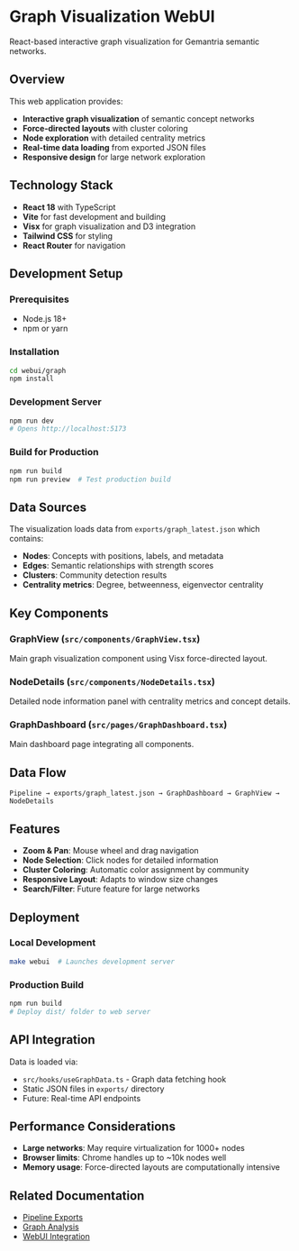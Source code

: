 # Graph Visualization WebUI

React-based interactive graph visualization for Gemantria semantic networks.

## Overview

This web application provides:
- **Interactive graph visualization** of semantic concept networks
- **Force-directed layouts** with cluster coloring
- **Node exploration** with detailed centrality metrics
- **Real-time data loading** from exported JSON files
- **Responsive design** for large network exploration

## Technology Stack

- **React 18** with TypeScript
- **Vite** for fast development and building
- **Visx** for graph visualization and D3 integration
- **Tailwind CSS** for styling
- **React Router** for navigation

## Development Setup

### Prerequisites
- Node.js 18+
- npm or yarn

### Installation
```bash
cd webui/graph
npm install
```

### Development Server
```bash
npm run dev
# Opens http://localhost:5173
```

### Build for Production
```bash
npm run build
npm run preview  # Test production build
```

## Data Sources

The visualization loads data from `exports/graph_latest.json` which contains:
- **Nodes**: Concepts with positions, labels, and metadata
- **Edges**: Semantic relationships with strength scores
- **Clusters**: Community detection results
- **Centrality metrics**: Degree, betweenness, eigenvector centrality

## Key Components

### GraphView (`src/components/GraphView.tsx`)
Main graph visualization component using Visx force-directed layout.

### NodeDetails (`src/components/NodeDetails.tsx`)
Detailed node information panel with centrality metrics and concept details.

### GraphDashboard (`src/pages/GraphDashboard.tsx`)
Main dashboard page integrating all components.

## Data Flow

```
Pipeline → exports/graph_latest.json → GraphDashboard → GraphView → NodeDetails
```

## Features

- **Zoom & Pan**: Mouse wheel and drag navigation
- **Node Selection**: Click nodes for detailed information
- **Cluster Coloring**: Automatic color assignment by community
- **Responsive Layout**: Adapts to window size changes
- **Search/Filter**: Future feature for large networks

## Deployment

### Local Development
```bash
make webui  # Launches development server
```

### Production Build
```bash
npm run build
# Deploy dist/ folder to web server
```

## API Integration

Data is loaded via:
- `src/hooks/useGraphData.ts` - Graph data fetching hook
- Static JSON files in `exports/` directory
- Future: Real-time API endpoints

## Performance Considerations

- **Large networks**: May require virtualization for 1000+ nodes
- **Browser limits**: Chrome handles up to ~10k nodes well
- **Memory usage**: Force-directed layouts are computationally intensive

## Related Documentation

- [Pipeline Exports](../scripts/README.md#export_graphpy)
- [Graph Analysis](../scripts/README.md#analyze_graphpy)
- [WebUI Integration](../AGENTS.md#webui-visualization)
